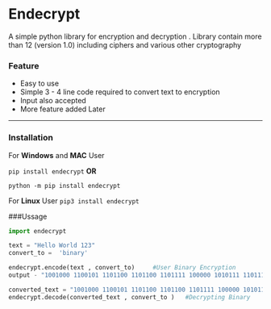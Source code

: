 # Endecrypt
A simple python library for encryption and decryption . Library contain more than 12 (version 1.0) including ciphers and various other cryptography 

### Feature
- Easy to use
- Simple 3 - 4 line code required to convert text to encryption
- Input also accepted
- More feature added Later

------------


### Installation
For **Windows**  and **MAC** User

`pip install endecrypt`
 			**OR**

`python -m pip install endecrypt`

For **Linux** User
`pip3 install endecrypt`

###Ussage
```python
import endecrypt

text = "Hello World 123"
convert_to =  'binary'

endecrypt.encode(text , convert_to)     #User Binary Encryption
output - "1001000 1100101 1101100 1101100 1101111 100000 1010111 1101111 1110010 1101100 1100100"

converted_text = "1001000 1100101 1101100 1101100 1101111 100000 1010111 1101111 1110010 1101100 1100100"
endecrypt.decode(converted_text , convert_to )   #Decrypting Binary
 
```
